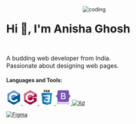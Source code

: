 <img align ="right" width="300" src="https://media0.giphy.com/media/9cghZPGI3DiSygM6j7/giphy.gif?cid=ecf05e477tyz0n2ls3dqxq2259onzc41ek9izumj1by38d6r&rid=giphy.gif&ct=s" alt="coding">
<h1 style="font-size: 30px; font-weight: bolder;" > Hi 👋, I'm Anisha Ghosh</h1><br>

<span style="font-size: 16px;">A budding web developer from India.</span>
<br>
<span style="font-size: 16px;">Passionate about designing web pages.</span>
<h4 align="left">Languages and Tools:</h4>
<p align="left">  <a href="https://www.cprogramming.com/" target="_blank" rel="noreferrer"> <img src="https://raw.githubusercontent.com/devicons/devicon/master/icons/c/c-original.svg" alt="c" width="40" height="40"/> </a> <a href="https://www.w3schools.com/cpp/" target="_blank" rel="noreferrer"> <img src="https://raw.githubusercontent.com/devicons/devicon/master/icons/cplusplus/cplusplus-original.svg" alt="cplusplus" width="40" height="40"/> </a> <a href="https://www.w3schools.com/css/" target="_blank" rel="noreferrer"> <img src="https://raw.githubusercontent.com/devicons/devicon/master/icons/css3/css3-original-wordmark.svg" alt="css3" width="40" height="40"/> </a>
    <a href="https://getbootstrap.com" target="_blank" rel="noreferrer"> <img src="https://raw.githubusercontent.com/devicons/devicon/master/icons/bootstrap/bootstrap-plain-wordmark.svg" alt="bootstrap" width="40" height="40"/> </a>
    <a href="https://www.adobe.com/in/products/xd.html" target="_blank" rel="noreferrer"> <img src="https://cdn4.iconfinder.com/data/icons/logos-and-brands/512/3_Xd_Adobe_logo_logos-512.png" alt="Xd" width="40" height="40"/> </a> </p>
      <a href="https://www.figma.com/" target="_blank" rel="noreferrer"> <img src="https://s3-alpha.figma.com/hub/file/697598809/ce5e0bb3-16b9-4d88-9bca-7d237fe725a8-cover.png" alt="Figma" width="60" height="30"/> </a> </p>
